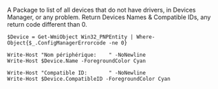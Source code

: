 A Package to list of all devices that do not have drivers, in Devices Manager, or any problem.
Return Devices Names & Compatible IDs, any return code different than 0.

````
$Device = Get-WmiObject Win32_PNPEntity | Where-Object{$_.ConfigManagerErrorcode -ne 0}

Write-Host "Nom périphérique:    " -NoNewline
Write-Host $Device.Name -ForegroundColor Cyan

Write-Host "Compatible ID:       " -NoNewline
Write-Host $Device.CompatibleID -ForegroundColor Cyan
````
